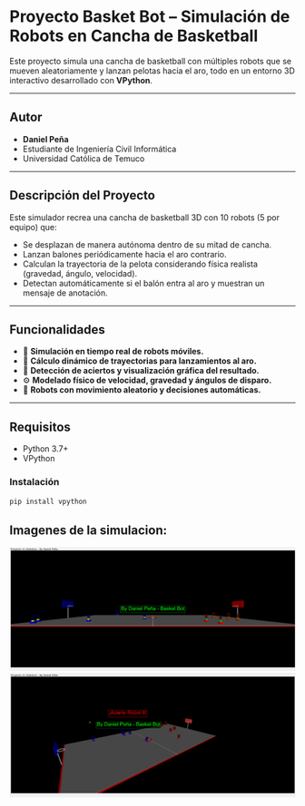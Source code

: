 # Proyecto Basket Bot – Simulación de Robots en Cancha de Basketball

Este proyecto simula una cancha de basketball con múltiples robots que se mueven aleatoriamente y lanzan pelotas hacia el aro, todo en un entorno 3D interactivo desarrollado con **VPython**.

---

## Autor

- **Daniel Peña**
- Estudiante de Ingeniería Civil Informática
- Universidad Católica de Temuco

---

## Descripción del Proyecto

Este simulador recrea una cancha de basketball 3D con 10 robots (5 por equipo) que:

- Se desplazan de manera autónoma dentro de su mitad de cancha.
- Lanzan balones periódicamente hacia el aro contrario.
- Calculan la trayectoria de la pelota considerando física realista (gravedad, ángulo, velocidad).
- Detectan automáticamente si el balón entra al aro y muestran un mensaje de anotación.

---

## Funcionalidades

- 🏀 **Simulación en tiempo real de robots móviles.**  
- 🎯 **Cálculo dinámico de trayectorias para lanzamientos al aro.**  
- 📌 **Detección de aciertos y visualización gráfica del resultado.**  
- ⚙️ **Modelado físico de velocidad, gravedad y ángulos de disparo.**  
- 🧠 **Robots con movimiento aleatorio y decisiones automáticas.**  

---

## Requisitos

- Python 3.7+
- VPython

### Instalación

```bash
pip install vpython

```
## Imagenes de la simulacion:

![Simulación del proyecto 1](Simulation.png)
![Simulación del proyecto 2](Simulation2.png)